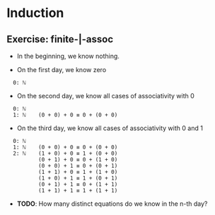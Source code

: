 # Induction

## Exercise: finite-|-assoc

- In the beginning, we know nothing.

- On the first day, we know zero

```
  0: ℕ
```

- On the second day, we know all cases of associativity with 0

```
  0: ℕ
  1: ℕ    (0 + 0) + 0 ≡ 0 + (0 + 0)
```

- On the third day, we know all cases of associativity with 0 and 1

```
  0: ℕ
  1: ℕ    (0 + 0) + 0 ≡ 0 + (0 + 0)
  2: ℕ    (1 + 0) + 0 ≡ 1 + (0 + 0)
          (0 + 1) + 0 ≡ 0 + (1 + 0)
          (0 + 0) + 1 ≡ 0 + (0 + 1)
          (1 + 1) + 0 ≡ 1 + (1 + 0)
          (1 + 0) + 1 ≡ 1 + (0 + 1)
          (0 + 1) + 1 ≡ 0 + (1 + 1)
          (1 + 1) + 1 ≡ 1 + (1 + 1)
```

- **TODO**: How many distinct equations do we know in the n-th day?